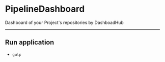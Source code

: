 # PipelineDashboard

Dashboard of your Project's repositories by DashboadHub

---

## Run application

* `gulp`
